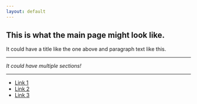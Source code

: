 ```yaml
---
layout: default
---
```


## This is what the main page might look like.

It could have a title like the one above and paragraph text like this.

* * *

_It could have multiple sections!_

* * *

* [Link 1](./)
* [Link 2](./)
* [Link 3](./)
